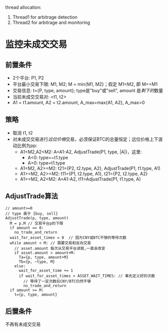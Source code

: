 thread allocation:

1. Thread1 for arbitrage detection
2. Thread2 for arbitrage and monitoring


# 监控未成交交易

## 前置条件
- 2个平台: P1, P2
- 平台最小交易下限: M1, M2; M = min{M1, M2}；假定 M1<M2, 即 M==M1
- 交易信息: t={P, type, amount}; type是"buy"或"sell", amount 是*剩下的*数量
- 当前未成交交易对: <t1, t2>
- A1 = t1.amount, A2 = t2.amount, A_max=max{A1, A2}, A_max>0

## 策略
- 取消 t1, t2
- 对未成交交易进行*远位价格*交易，必须保证BTC的总量恒定；远位价格上下波动比例为pp:
    - A1<M2,A2<M2: A=A1-A2, AdjustTrade(P1, type, |A|)，这里:
      - A<0: type=~t1.type
      - A>0: type=t1.type
    - A1<M2, A2>=M2: t21={P2, t2.type, A2}, AdjustTrade(P1, t1.type, A1)
    - A1>=M2, A2>=M2: t11={P1, t2.type, A1}, t21={P2, t2.type, A2}
    - A1>=M2, A2<M2: A=A1-A2, t11=AdjustTrade(P1, t1.type, A)

## AdjustTrade算法
```
// amount>=0
// type 属于 {buy, sell}
AdjustTrade(p, type, amount)
  M = p.M // 交易平台p的下限
  if amount == 0:
    no_trade_and_return
  wait_for_asset_times = 0  // 因为CNY或BTC不够的等待次数
  while amount < M: // 需要交易和反向交易
    // asset.amount 每次从交易平台读取,一直会改变
    if asset.amount > amount+M:
      Ta={p, type, amount+M}
      Tb={p, ~type, M}
    else:
      wait_for_asset_time += 1
      if wait_for_asset_times > ASSET_WAIT_TIMES: // 事先定义好的次数
        // 等待了一定次数后CNY/BTC仍然不够
        no_trade_and_return
  if amount >= M:
    t={p, type, amount}
```
    
## 后置条件
不再有未成交交易

